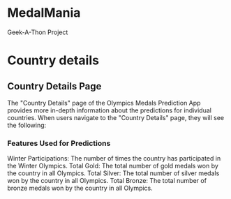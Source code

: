 # MedalMania
Geek-A-Thon Project
# Country details
## Country Details Page

The "Country Details" page of the Olympics Medals Prediction App provides more in-depth information about the predictions for individual countries. When users navigate to the "Country Details" page, they will see the following:

### Features Used for Predictions
Winter Participations: The number of times the country has participated in the Winter Olympics.
Total Gold: The total number of gold medals won by the country in all Olympics.
Total Silver: The total number of silver medals won by the country in all Olympics.
Total Bronze: The total number of bronze medals won by the country in all Olympics.
